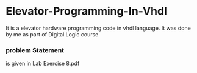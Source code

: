 # Elevator-Programming-In-Vhdl
It is a elevator hardware programming code in vhdl language. It was done by me as part of Digital Logic course

### problem Statement
is given in Lab Exercise 8.pdf
